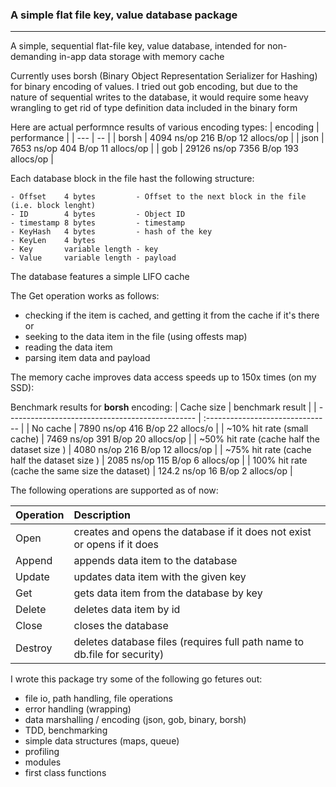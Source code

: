 ### A simple flat file key, value database package

---

A simple, sequential flat-file key, value database,
intended for non-demanding in-app data storage
with memory cache

Currently uses borsh (Binary Object Representation Serializer for Hashing) for binary encoding of values. I tried out gob encoding, but due to the nature of sequential writes to the database, it would require some heavy wrangling to get rid of type definition
data included in the binary form

Here are actual performnce results of various encoding types:
| encoding | performance |
| --- | -- |
| borsh | 4094 ns/op 216 B/op 12 allocs/op |
| json | 7653 ns/op 404 B/op 11 allocs/op |
| gob | 29126 ns/op 7356 B/op 193 allocs/op |

Each database block in the file hast the following structure:

```
- Offset    4 bytes         - Offset to the next block in the file (i.e. block lenght)
- ID        4 bytes         - Object ID
- timestamp 8 bytes         - timestamp
- KeyHash   4 bytes         - hash of the key
- KeyLen    4 bytes
- Key       variable length - key
- Value     variable length - payload
```

The database features a simple LIFO cache

The Get operation works as follows:

- checking if the item is cached, and getting it from the cache if it's there
  or
- seeking to the data item in the file (using offests map)
- reading the data item
- parsing item data and payload

The memory cache improves data access speeds up to 150x times (on my SSD):

Benchmark results for **borsh** encoding:
| Cache size | benchmark result |
| ----------------------------------------------- | :------------------------------- |
| No cache | 7890 ns/op 416 B/op 22 allocs/o |
| ~10% hit rate (small cache) | 7469 ns/op 391 B/op 20 allocs/op |
| ~50% hit rate (cache half the dataset size ) | 4080 ns/op 216 B/op 12 allocs/op |
| ~75% hit rate (cache half the dataset size ) | 2085 ns/op 115 B/op 6 allocs/op |
| 100% hit rate (cache the same size the dataset) | 124.2 ns/op 16 B/op 2 allocs/op |

The following operations are supported as of now:

| Operation  | Description  |
| ---------- | :---------------------------------------------------------------- |
| Open       | creates and opens the database if it does not exist or opens if it does |
| Append     | appends data item to the database|
| Update     | updates data item with the given key |
| Get        | gets data item from the database by key |
| Delete     | deletes data item by id |
| Close      | closes the database|
| Destroy    | deletes  database files (requires full path name to db.file for security) |

I wrote this package try some of the following go fetures out:

- file io, path handling, file operations
- error handling (wrapping)
- data marshalling / encoding (json, gob, binary, borsh)
- TDD, benchmarking
- simple data structures (maps, queue)
- profiling 
- modules
- first class functions